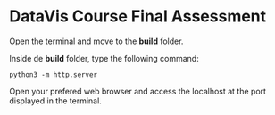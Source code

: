# DataVis Course Final Assessment

Open the terminal and move to the **build** folder.

Inside de **build** folder, type the following command:

```
python3 -m http.server
```

Open your prefered web browser and access the localhost at the port displayed in the terminal.